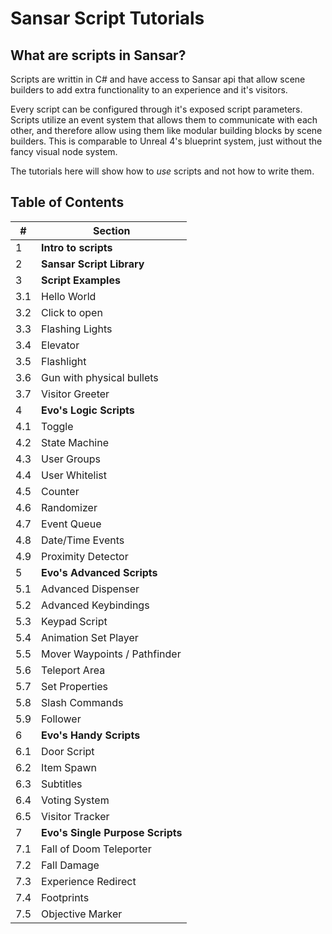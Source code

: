 # Sansar Script Tutorials

## What are scripts in Sansar?

Scripts are writtin in C# and have access to Sansar api that allow scene builders to add extra functionality to an experience and it's visitors.

Every script can be configured through it's exposed script parameters. Scripts utilize an event system that allows them to communicate with each other, and therefore allow using them like modular building blocks by scene builders. This is comparable to Unreal 4's blueprint system, just without the fancy visual node system.

The tutorials here will show how to _use_ scripts and not how to write them.

## Table of Contents

|#|Section|
|-|-|
|1|**Intro to scripts**|
|2|**Sansar Script Library**|
|3|**Script Examples**|
|3.1|Hello World|
|3.2|Click to open|
|3.3|Flashing Lights|s
|3.4|Elevator|
|3.5|Flashlight|
|3.6|Gun with physical bullets|
|3.7|Visitor Greeter|
|4|**Evo's Logic Scripts**|
|4.1|Toggle|
|4.2|State Machine|
|4.3|User Groups|
|4.4|User Whitelist|
|4.5|Counter|
|4.6|Randomizer|
|4.7|Event Queue|
|4.8|Date/Time Events|
|4.9|Proximity Detector|
|5|**Evo's Advanced Scripts**|
|5.1|Advanced Dispenser|
|5.2|Advanced Keybindings|
|5.3|Keypad Script|
|5.4|Animation Set Player|
|5.5|Mover Waypoints / Pathfinder|
|5.6|Teleport Area|
|5.7|Set Properties|
|5.8|Slash Commands|
|5.9|Follower|
|6|**Evo's Handy Scripts**|
|6.1|Door Script|
|6.2|Item Spawn|
|6.3|Subtitles|
|6.4|Voting System|
|6.5|Visitor Tracker|
|7|**Evo's Single Purpose Scripts**|
|7.1|Fall of Doom Teleporter|
|7.2|Fall Damage|
|7.3|Experience Redirect|
|7.4|Footprints|
|7.5|Objective Marker|